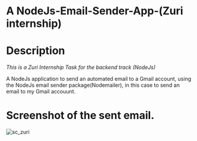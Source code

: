 # A NodeJs-Email-Sender-App-(Zuri internship)

# Description

*This is a Zuri Internship Task for the backend track (NodeJs)*

A NodeJs application to send an automated email to a Gmail account, using the NodeJs email sender package(Nodemailer), in this case to send an email to my Gmail accouunt. 

# Screenshot of the sent email.
![sc_zuri](https://user-images.githubusercontent.com/88833464/179644235-19afd48a-2a92-402c-a4c4-c05d1039d3dc.jpg)
